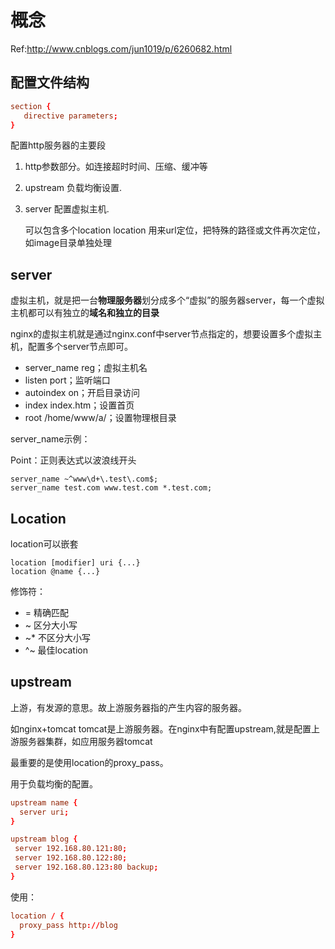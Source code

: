 # 概念

Ref:http://www.cnblogs.com/jun1019/p/6260682.html

## 配置文件结构

```conf
section {
   directive parameters;
}
```

配置http服务器的主要段

1. http参数部分。如连接超时时间、压缩、缓冲等
2. upstream 负载均衡设置.
3. server 配置虚拟主机.

   可以包含多个location location 用来url定位，把特殊的路径或文件再次定位，如image目录单独处理


## server

虚拟主机，就是把一台**物理服务器**划分成多个“虚拟”的服务器server，每一个虚拟主机都可以有独立的**域名和独立的目录**

nginx的虚拟主机就是通过nginx.conf中server节点指定的，想要设置多个虚拟主机，配置多个server节点即可。

- server_name reg；虚拟主机名
- listen port；监听端口
- autoindex on；开启目录访问
- index index.htm；设置首页
- root /home/www/a/；设置物理根目录

server_name示例：

Point：正则表达式以波浪线开头
```
server_name ~^www\d+\.test\.com$; 
server_name test.com www.test.com *.test.com;
```


## Location

location可以嵌套

```
location [modifier] uri {...}
location @name {...}
```

修饰符：
* = 精确匹配
* ~ 区分大小写
* ~* 不区分大小写
* ^~ 最佳location

## upstream

上游，有发源的意思。故上游服务器指的产生内容的服务器。

如nginx+tomcat tomcat是上游服务器。在nginx中有配置upstream,就是配置上游服务器集群，如应用服务器tomcat

最重要的是使用location的proxy_pass。

用于负载均衡的配置。

```conf
upstream name {
  server uri;
}

upstream blog {
 server 192.168.80.121:80;
 server 192.168.80.122:80;
 server 192.168.80.123:80 backup;
}
```

使用：
```conf
location / {
  proxy_pass http://blog
}